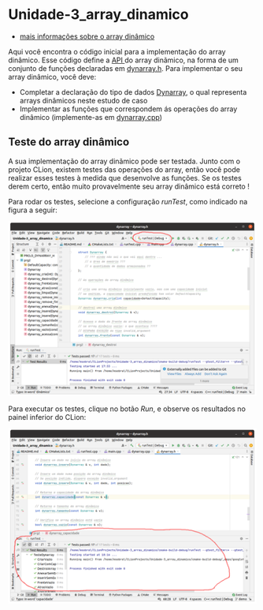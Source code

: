 # Unidade-3_array_dinamico

* [mais informações sobre o array dinâmico](https://moodle.ifsc.edu.br/mod/book/view.php?id=650470&chapterid=110230)

Aqui você encontra o código inicial para a implementação do array dinâmico. Esse código define a [API ](https://pt.wikipedia.org/wiki/Interface_de_programa%C3%A7%C3%A3o_de_aplica%C3%A7%C3%B5es) do array dinãmico, na forma de um conjunto de funções declaradas em [dynarray.h](/dynarray.h). Para implementar o seu array dinâmico, você deve:
* Completar a declaração do tipo de dados [Dynarray](https://github.com/IFSC-Engtelecom-Prg2/Unidade-3_array_dinamico/blob/b1de7b1991ea3a4570d4cc3a89e4946139823564/dynarray.h#L15), o qual representa arrays dinâmicos neste estudo de caso
* Implementar as funções que correspondem ás operações do array dinâmico (implemente-as em [dynarray.cpp](/dynarray.cpp))

## Teste do array dinâmico

A sua implementação do array dinãmico pode ser testada. Junto com o projeto CLion, existem testes das operações do array, então você pode realizar esses testes à medida que desenvolve as funções. Se os testes derem certo, então muito provavelmente seu array dinâmico está correto !

Para rodar os testes, selecione a configuração _runTest_, como indicado na figura a seguir:

![Selecionando configuração runTest](pics/clion-dynarray-config.png)

Para executar os testes, clique no botão _Run_, e observe os resultados no painel inferior do CLion:

![Execução dos testes](pics/clion-dynarray-exec-ok.png)
